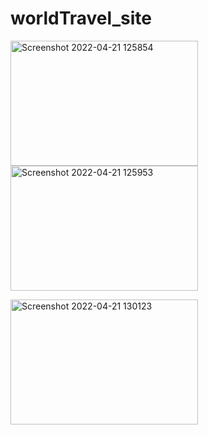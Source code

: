 # worldTravel_site

<img width="300" height="200" alt="Screenshot 2022-04-21 125854" src="https://user-images.githubusercontent.com/59107244/164403256-c9874745-67d8-461f-b633-e02ab02a9af4.png">    <img width="300" height="200"  alt="Screenshot 2022-04-21 125953" src="https://user-images.githubusercontent.com/59107244/164402745-c4ade4a6-00f2-4ae5-8858-7882caee63e6.png">  

<img width="300" height="200"  alt="Screenshot 2022-04-21 130123" src="https://user-images.githubusercontent.com/59107244/164402944-40a2ac0a-fe7d-4618-9c2f-dabf8b6984d2.png">
